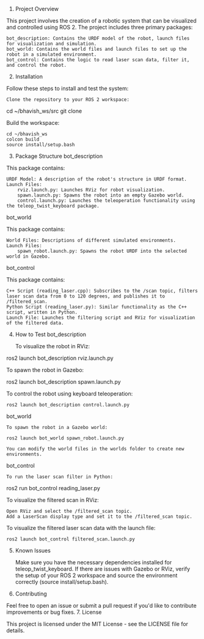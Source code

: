 1. Project Overview

This project involves the creation of a robotic system that can be visualized and controlled using ROS 2. The project includes three primary packages:

    bot_description: Contains the URDF model of the robot, launch files for visualization and simulation.
    bot_world: Contains the world files and launch files to set up the robot in a simulated environment.
    bot_control: Contains the logic to read laser scan data, filter it, and control the robot.

2. Installation

Follow these steps to install and test the system:

    Clone the repository to your ROS 2 workspace:

cd ~/bhavish_ws/src
git clone <your-repository-link>

Build the workspace:

    cd ~/bhavish_ws
    colcon build
    source install/setup.bash

3. Package Structure
bot_description

This package contains:

    URDF Model: A description of the robot's structure in URDF format.
    Launch Files:
        rviz.launch.py: Launches RViz for robot visualization.
        spawn.launch.py: Spawns the robot into an empty Gazebo world.
        control.launch.py: Launches the teleoperation functionality using the teleop_twist_keyboard package.

bot_world

This package contains:

    World Files: Descriptions of different simulated environments.
    Launch Files:
        spawn_robot.launch.py: Spawns the robot URDF into the selected world in Gazebo.

bot_control

This package contains:

    C++ Script (reading_laser.cpp): Subscribes to the /scan topic, filters laser scan data from 0 to 120 degrees, and publishes it to /filtered_scan.
    Python Script (reading_laser.py): Similar functionality as the C++ script, written in Python.
    Launch File: Launches the filtering script and RViz for visualization of the filtered data.

4. How to Test
bot_description

    To visualize the robot in RViz:

ros2 launch bot_description rviz.launch.py

To spawn the robot in Gazebo:

ros2 launch bot_description spawn.launch.py

To control the robot using keyboard teleoperation:

    ros2 launch bot_description control.launch.py

bot_world

    To spawn the robot in a Gazebo world:

    ros2 launch bot_world spawn_robot.launch.py

    You can modify the world files in the worlds folder to create new environments.

bot_control

    To run the laser scan filter in Python:

ros2 run bot_control reading_laser.py

To visualize the filtered scan in RViz:

    Open RViz and select the /filtered_scan topic.
    Add a LaserScan display type and set it to the /filtered_scan topic.

To visualize the filtered laser scan data with the launch file:

    ros2 launch bot_control filtered_scan.launch.py

5. Known Issues

    Make sure you have the necessary dependencies installed for teleop_twist_keyboard.
    If there are issues with Gazebo or RViz, verify the setup of your ROS 2 workspace and source the environment correctly (source install/setup.bash).

6. Contributing

Feel free to open an issue or submit a pull request if you'd like to contribute improvements or bug fixes.
7. License

This project is licensed under the MIT License - see the LICENSE file for details.
